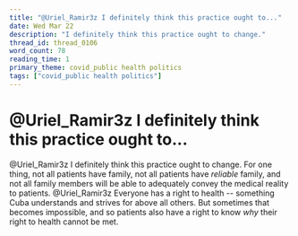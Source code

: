 ```yaml
---
title: "@Uriel_Ramir3z I definitely think this practice ought to..."
date: Wed Mar 22
description: "I definitely think this practice ought to change."
thread_id: thread_0106
word_count: 78
reading_time: 1
primary_theme: covid_public health politics
tags: ["covid_public health politics"]
---
```


# @Uriel_Ramir3z I definitely think this practice ought to...

@Uriel_Ramir3z I definitely think this practice ought to change. For one thing, not all patients have family, not all patients have *reliable* family, and not all family members will be able to adequately convey the medical reality to patients. @Uriel_Ramir3z Everyone has a right to health -- something Cuba understands and strives for above all others. But sometimes that becomes impossible, and so patients also have a right to know *why* their right to health cannot be met.
